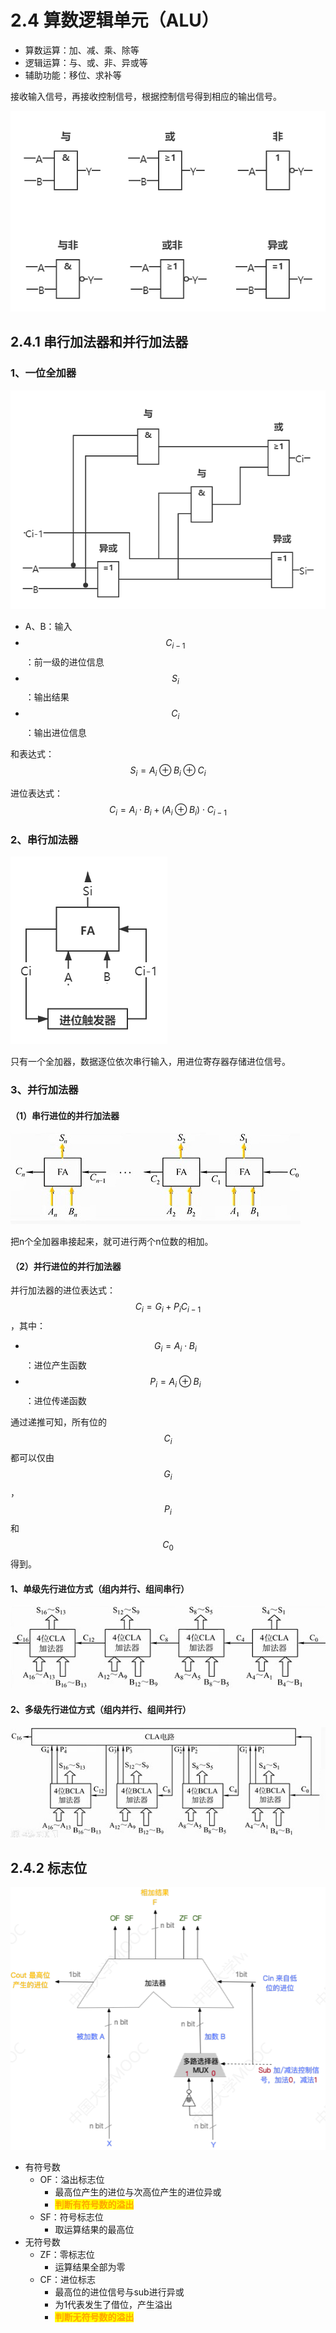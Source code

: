 # 2.4 算数逻辑单元（ALU）

* 算数运算：加、减、乘、除等
* 逻辑运算：与、或、非、异或等
* 辅助功能：移位、求补等

接收输入信号，再接收控制信号，根据控制信号得到相应的输出信号。

![常见电路符号](../.gitbook/assets/电路符号.png)

## 2.4.1 串行加法器和并行加法器

### 1、一位全加器

![](../.gitbook/assets/一位全加器.png)

* A、B：输入
* $$C_{i-1}$$ ：前一级的进位信息
* $$S_{i}$$：输出结果
* $$C_{i}$$：输出进位信息

和表达式： $$S_{i}=A_{i} \oplus B_{i} \oplus C_{i}$$ 

进位表达式： $$C_{i}=A_{i} \cdot B_{i} +(A_{i}\oplus B_{i})\cdot C_{i-1}$$ 

### 2、串行加法器

![](../.gitbook/assets/串行加法器.png)

只有一个全加器，数据逐位依次串行输入，用进位寄存器存储进位信号。

### 3、并行加法器

#### （1）串行进位的并行加法器

![](../.gitbook/assets/并行加法器.png)

把n个全加器串接起来，就可进行两个n位数的相加。

#### （2）并行进位的并行加法器

并行加法器的进位表达式： $$C_{i} = G_{i}+P_{i}C_{i-1}$$ ，其中：

* $$G_{i}=A_{i}\cdot B_{i}$$：进位产生函数
* $$P_{i} = A_{i}\oplus B_{i}$$：进位传递函数

通过递推可知，所有位的 $$C_{i}$$ 都可以仅由 $$G_{i}$$，$$P_{i}$$ 和 $$C_{0}$$ 得到。

#### 1、单级先行进位方式（组内并行、组间串行）

![](../.gitbook/assets/并行加法器1.png)

#### 2、多级先行进位方式（组内并行、组间并行）

![](../.gitbook/assets/并行加法器2.png)

## 2.4.2 标志位

![标志位](../.gitbook/assets/标志位.png)

- 有符号数
  - OF：溢出标志位
    - 最高位产生的进位与次高位产生的进位异或
    - <mark style="color:orange;">**判断有符号数的溢出**</mark>
  - SF：符号标志位
    - 取运算结果的最高位
- 无符号数
  - ZF：零标志位
    - 运算结果全部为零
  - CF：进位标志
    - 最高位的进位信号与sub进行异或
    - 为1代表发生了借位，产生溢出
    - <mark style="color:orange;">**判断无符号数的溢出**</mark>
